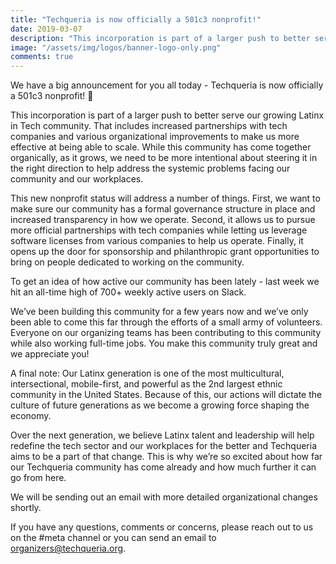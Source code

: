 ```yaml
---
title: "Techqueria is now officially a 501c3 nonprofit!"
date: 2019-03-07
description: "This incorporation is part of a larger push to better serve our growing Latinx in Tech community."
image: "/assets/img/logos/banner-logo-only.png"
comments: true
---
```


We have a big announcement for you all today - Techqueria is now officially a 501c3 nonprofit! 🎉

This incorporation is part of a larger push to better serve our growing Latinx in Tech community. That includes increased partnerships with tech companies and various organizational improvements to make us more effective at being able to scale. While this community has come together organically, as it grows, we need to be more intentional about steering it in the right direction to help address the systemic problems facing our community and our workplaces.

This new nonprofit status will address a number of things. First, we want to make sure our community has a formal governance structure in place and increased transparency in how we operate. Second, it allows us to pursue more official partnerships with tech companies while letting us leverage software licenses from various companies to help us operate. Finally, it opens up the door for sponsorship and philanthropic grant opportunities to bring on people dedicated to working on the community.

To get an idea of how active our community has been lately - last week we hit an all-time high of 700+ weekly active users on Slack.

We’ve been building this community for a few years now and we’ve only been able to come this far through the efforts of a small army of volunteers. Everyone on our organizing teams has been contributing to this community while also working full-time jobs. You make this community truly great and we appreciate you!

A final note: Our Latinx generation is one of the most multicultural, intersectional, mobile-first, and powerful as the 2nd largest ethnic community in the United States. Because of this, our actions will dictate the culture of future generations as we become a growing force shaping the economy.

Over the next generation, we believe Latinx talent and leadership will help redefine the tech sector and our workplaces for the better and Techqueria aims to be a part of that change. This is why we’re so excited about how far our Techqueria community has come already and how much further it can go from here.

We will be sending out an email with more detailed organizational changes shortly.

If you have any questions, comments or concerns, please reach out to us on the #meta channel or you can send an email to organizers@techqueria.org.
